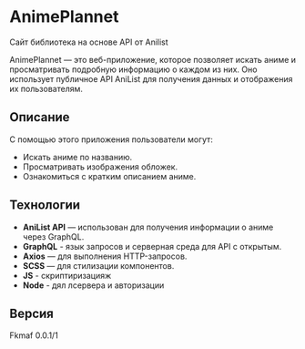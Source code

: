 # AnimePlannet
Сайт библиотека на основе API от Anilist

AnimePlannet — это веб-приложение, которое позволяет искать аниме и просматривать подробную информацию о каждом из них. Оно использует публичное API AniList для получения данных и отображения их пользователям.

## Описание

С помощью этого приложения пользователи могут:

- Искать аниме по названию.
- Просматривать изображения обложек.
- Ознакомиться с кратким описанием аниме.

## Технологии

- **AniList API** — использован для получения информации о аниме через GraphQL.
- **GraphQL** - язык запросов и серверная среда для API с открытым.
- **Axios** — для выполнения HTTP-запросов.
- **SCSS** — для стилизации компонентов.
- **JS** - скриптиризацияж
- **Node** - дял лсервера и авторизации
## Версия 
Fkmaf 0.0.1/1
